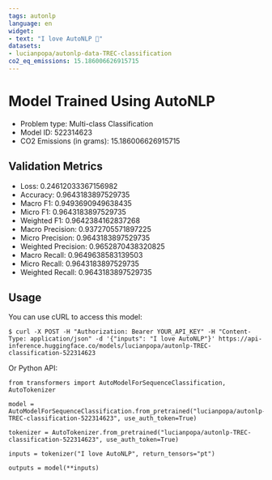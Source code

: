 ```yaml
---
tags: autonlp
language: en
widget:
- text: "I love AutoNLP 🤗"
datasets:
- lucianpopa/autonlp-data-TREC-classification
co2_eq_emissions: 15.186006626915715
---
```


# Model Trained Using AutoNLP

- Problem type: Multi-class Classification
- Model ID: 522314623
- CO2 Emissions (in grams): 15.186006626915715

## Validation Metrics

- Loss: 0.24612033367156982
- Accuracy: 0.9643183897529735
- Macro F1: 0.9493690949638435
- Micro F1: 0.9643183897529735
- Weighted F1: 0.9642384162837268
- Macro Precision: 0.9372705571897225
- Micro Precision: 0.9643183897529735
- Weighted Precision: 0.9652870438320825
- Macro Recall: 0.9649638583139503
- Micro Recall: 0.9643183897529735
- Weighted Recall: 0.9643183897529735


## Usage

You can use cURL to access this model:

```
$ curl -X POST -H "Authorization: Bearer YOUR_API_KEY" -H "Content-Type: application/json" -d '{"inputs": "I love AutoNLP"}' https://api-inference.huggingface.co/models/lucianpopa/autonlp-TREC-classification-522314623
```

Or Python API:

```
from transformers import AutoModelForSequenceClassification, AutoTokenizer

model = AutoModelForSequenceClassification.from_pretrained("lucianpopa/autonlp-TREC-classification-522314623", use_auth_token=True)

tokenizer = AutoTokenizer.from_pretrained("lucianpopa/autonlp-TREC-classification-522314623", use_auth_token=True)

inputs = tokenizer("I love AutoNLP", return_tensors="pt")

outputs = model(**inputs)
```